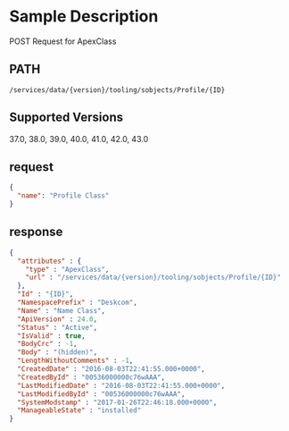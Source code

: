 # Sample Description
POST Request for ApexClass

## PATH
```
/services/data/{version}/tooling/sobjects/Profile/{ID}
```
## Supported Versions
37.0, 38.0, 39.0, 40.0, 41.0, 42.0, 43.0

## request
```json
{
  "name": "Profile Class"
}

```
## response
```json
{
  "attributes" : {
    "type" : "ApexClass",
    "url" : "/services/data/{version}/tooling/sobjects/Profile/{ID}"
  },
  "Id" : "{ID}",
  "NamespacePrefix" : "Deskcom",
  "Name" : "Name Class",
  "ApiVersion" : 24.0,
  "Status" : "Active",
  "IsValid" : true,
  "BodyCrc" : -1,
  "Body" : "(hidden)",
  "LengthWithoutComments" : -1,
  "CreatedDate" : "2016-08-03T22:41:55.000+0000",
  "CreatedById" : "00536000000c76wAAA",
  "LastModifiedDate" : "2016-08-03T22:41:55.000+0000",
  "LastModifiedById" : "00536000000c76wAAA",
  "SystemModstamp" : "2017-01-26T22:46:18.000+0000",
  "ManageableState" : "installed"
}
```
